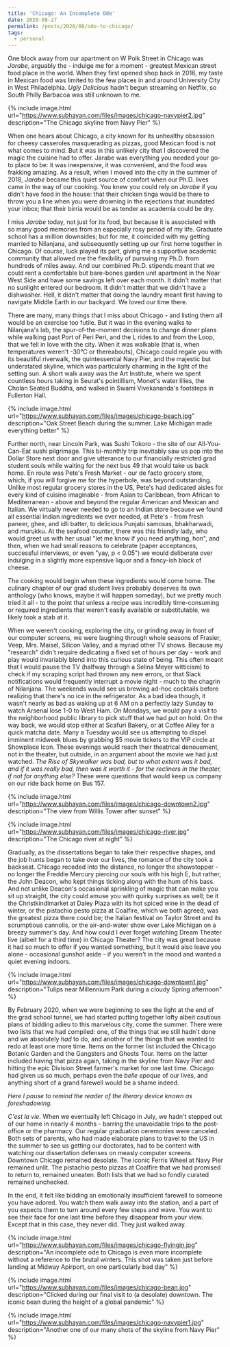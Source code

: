 ```yaml
---
title: 'Chicago: An Incomplete Ode'
date: 2020-08-27
permalink: /posts/2020/08/ode-to-chicago/
tags:
  - personal
---
```


One block away from our apartment on W Polk Street in Chicago was *Jarabe*, arguably the - indulge me for a moment - greatest Mexican street food place in the world. When they first opened shop back in 2016, my taste in Mexican food was limited to the few places in and around University City in West Philadelphia. *Ugly Delicious* hadn't begun streaming on Netflix, so South Philly Barbacoa was still unknown to me.

{% include image.html url="https://www.subhayan.com/files/images/chicago-navypier2.jpg" description="The Chicago skyline from Navy Pier" %}

When one hears about Chicago, a city known for its unhealthy obsession for cheesy casseroles masquerading as pizzas, good Mexican food is not what comes to mind. But it was in this unlikely city that I discovered the magic the cuisine had to offer. Jarabe was everything you needed your go-to place to be: it was inexpensive, it was convenient, and the food was frakking amazing. As a result, when I moved into the city in the summer of 2018, *Jarabe* became this quiet source of comfort when our Ph.D. lives came in the way of our cooking. You knew you could rely on *Jarabe* if you didn't have food in the house: that their chicken tinga would be there to throw you a line when you were drowning in the rejections that inundated your inbox; that their birria would be as tender as academia could be dry.

I miss *Jarabe* today, not just for its food, but because it is associated with so many good memories from an especially rosy period of my life. Graduate school has a million downsides; but for me, it coincided with my getting married to Nilanjana, and subsequently setting up our first home together in Chicago. Of course, luck played its part, giving me a supportive academic community that allowed me the flexibility of pursuing my Ph.D. from hundreds of miles away. And our combined Ph.D. stipends meant that we could rent a comfortable but bare-bones garden unit apartment in the Near West Side and have some savings left over each month. It didn't matter that no sunlight entered our bedroom. It didn't matter that we didn't have a dishwasher. Hell, it didn't matter that doing the laundry meant first having to navigate Middle Earth in our backyard. We loved our time there.

There are many, many things that I miss about Chicago - and listing them all would be an exercise too futile. But it was in the evening walks to Nilanjana's lab, the spur-of-the-moment decisions to change dinner plans while walking past Port of Peri Peri, and the L rides to and from the Loop, that we fell in love with the city. When it was walkable (that is, when temperatures weren't -30&deg;C or thereabouts), Chicago could regale you with its beautiful riverwalk, the quintessential Navy Pier, and the majestic but understated skyline, which was particularly charming in the light of the setting sun. A short walk away was the Art Institute, where we spent countless hours taking in Seurat's pointillism, Monet's water lilies, the Cholan Seated Buddha, and walked in Swami Vivekananda's footsteps in Fullerton Hall. 

{% include image.html url="https://www.subhayan.com/files/images/chicago-beach.jpg" description="Oak Street Beach during the summer. Lake Michigan made everything better" %}

Further north, near Lincoln Park, was Sushi Tokoro - the site of our All-You-Can-Eat sushi pilgrimage. This bi-monthly trip inevitably saw us pop into the Dollar Store next door and give utterance to our financially restricted grad student souls while waiting for the next bus 49 that would take us back home. En route was Pete's Fresh Market - our de facto grocery store, which, if you will forgive me for the hyperbole, was beyond outstanding. Unlike most regular grocery stores in the US, Pete's had dedicated aisles for every kind of cuisine imaginable - from Asian to Caribbean, from African to Mediterranean - above and beyond the regular American and Mexican and Italian. We virtually never needed to go to an Indian store because we found all essential Indian ingredients we ever needed, at Pete's - from fresh paneer, ghee, and idli batter, to delicious Punjabi samosas, bhakharwadi, and murukku. At the seafood counter, there was this friendly lady, who would greet us with her usual "let me know if you need anything, hon", and then, when we had small reasons to celebrate (paper acceptances, successful interviews, or even "yay, p < 0.05") we would deliberate over indulging in a slightly more expensive liquor and a fancy-ish block of cheese.

The cooking would begin when these ingredients would come home. The culinary chapter of our grad student lives probably deserves its own anthology (who knows, maybe it will happen someday), but we pretty much tried it all - to the point that unless a recipe was incredibly time-consuming or required ingredients that weren't easily available or substitutable, we likely took a stab at it. 

When we weren't cooking, exploring the city, or grinding away in front of our computer screens, we were laughing through whole seasons of Frasier, Veep, Mrs. Maisel, Silicon Valley, and a myriad other TV shows. Because my "research" didn't require dedicating a fixed set of hours per day - work and play would invariably blend into this curious state of being. This often meant that I would pause the TV (halfway through a Selina Meyer witticism) to check if my scraping script had thrown any new errors, or that Slack notifications would frequently interrupt a movie night - much to the chagrin of Nilanjana. The weekends would see us brewing ad-hoc cocktails before realizing that there's no ice in the refrigerator. As a bad idea though, it wasn't nearly as bad as waking up at 6 AM on a perfectly lazy Sunday to watch Arsenal lose 1-0 to West Ham. On Mondays, we would pay a visit to the neighborhood public library to pick stuff that we had put on hold. On the way back, we would stop either at Scafuri Bakery, or at Coffee Alley for a quick matcha date. Many a Tuesday would see us attempting to dispel imminent midweek blues by grabbing $5 movie tickets to the VIP circle at Showplace Icon. These evenings would reach their theatrical denouement, not in the theater, but outside, in an argument about the movie we had just watched. *The Rise of Skywalker was bad, but to what extent was it bad, and if it was really bad, then was it worth it - for the recliners in the theater, if not for anything else?* These were questions that would keep us company on our ride back home on Bus 157.

{% include image.html url="https://www.subhayan.com/files/images/chicago-downtown2.jpg" description="The view from Willis Tower after sunset" %}

{% include image.html url="https://www.subhayan.com/files/images/chicago-river.jpg" description="The Chicago river at night" %}

Gradually, as the dissertations began to take their respective shapes, and the job hunts began to take over our lives, the romance of the city took a backseat. Chicago receded into the distance, no longer the showstopper - no longer the Freddie Mercury piercing our souls with his high E, but rather, the John Deacon, who kept things ticking along with the hum of his bass. And not unlike Deacon's occasional sprinkling of magic that can make you sit up straight, the city could amuse you with quirky surprises as well; be it the Christkindlmarket at Daley Plaza with its hot spiced wine in the dead of winter, or the pistachio pesto pizza at Coalfire, which we both agreed, was the greatest pizza there could be; the Italian festival on Taylor Street and its scrumptious cannolis, or the air-and-water show over Lake Michigan on a breezy summer's day. And how could I ever forget watching Dream Theater live (albeit for a third time) in Chicago Theater? The city was great because it had so much to offer if you wanted something, but it would also leave you alone - occasional gunshot aside - if you weren't in the mood and wanted a quiet evening indoors.

{% include image.html url="https://www.subhayan.com/files/images/chicago-downtown1.jpg" description="Tulips near Millennium Park during a cloudy Spring afternoon" %}

By February 2020, when we were beginning to see the light at the end of the grad school tunnel, we had started putting together lofty albeit cautious plans of bidding adieu to this marvelous city, come the summer. There were two lists that we had compiled: one, of the things that we still hadn't done and we absolutely *had* to do, and another of the things that we wanted to redo at least one more time. Items on the former list included the Chicago Botanic Garden and the Gangsters and Ghosts Tour. Items on the latter included having that pizza again, taking in the skyline from Navy Pier and hitting the epic Division Street farmer's market for one last time. Chicago had given us so much, perhaps even the *belle epoque* of our lives, and anything short of a grand farewell would be a shame indeed.

*Here I pause to remind the reader of the literary device known as foreshadowing.*

*C'est la vie.* When we eventually left Chicago in July, we hadn't stepped out of our home in nearly 4 months - barring the unavoidable trips to the post-office or the pharmacy. Our regular graduation ceremonies were canceled. Both sets of parents, who had made elaborate plans to travel to the US in the summer to see us getting our doctorates, had to be content with watching our dissertation defenses on measly computer screens. Downtown Chicago remained desolate. The iconic Ferris Wheel at Navy Pier remained unlit. The pistachio pesto pizzas at Coalfire that we had promised to return to, remained uneaten. Both lists that we had so fondly curated remained unchecked. 

In the end, it felt like bidding an emotionally insufficient farewell to someone you have adored. You watch them walk away into the station, and a part of you expects them to turn around every few steps and wave. You want to see their face for one last time before they disappear from your view. Except that in this case, they never did. They just walked away.

{% include image.html url="https://www.subhayan.com/files/images/chicago-flyingin.jpg" description="An incomplete ode to Chicago is even more incomplete without a reference to the brutal winters. This shot was taken just before landing at Midway Apirport, on one particularly bad day" %}

{% include image.html url="https://www.subhayan.com/files/images/chicago-bean.jpg" description="Clicked during our final visit to (a desolate) downtown. The iconic bean during the height of a global pandemic" %}

{% include image.html url="https://www.subhayan.com/files/images/chicago-navypier1.jpg" description="Another one of our many shots of the skyline from Navy Pier" %}

